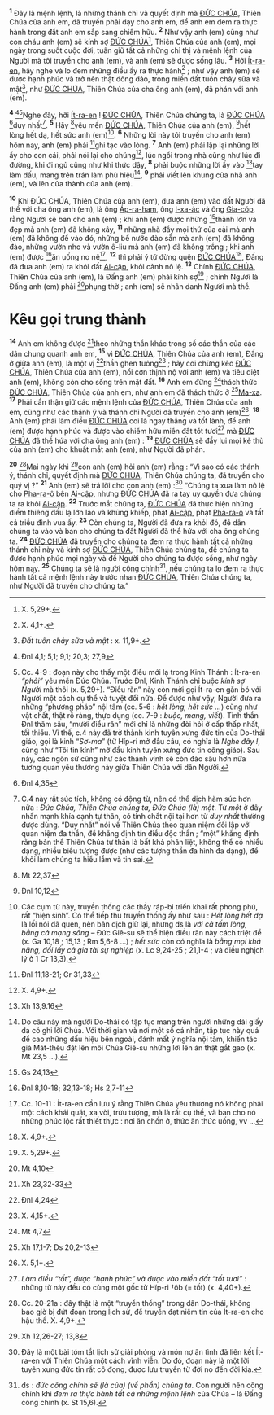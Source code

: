 <sup><b>1</b></sup> Đây là mệnh lệnh, là những thánh chỉ và quyết định mà [ĐỨC CHÚA](), Thiên Chúa của anh em, đã truyền phải dạy cho anh em, để anh em đem ra thực hành trong đất anh em sắp sang chiếm hữu. <sup><b>2</b></sup> Như vậy anh (em) cũng như con cháu anh (em) sẽ kính sợ [ĐỨC CHÚA]()[^1], Thiên Chúa của anh (em), mọi ngày trong suốt cuộc đời, tuân giữ tất cả những chỉ thị và mệnh lệnh của Người mà tôi truyền cho anh (em), và anh (em) sẽ được sống lâu. <sup><b>3</b></sup> Hỡi [Ít-ra-en](), hãy nghe và lo đem những điều ấy ra thực hành[^2] ; như vậy anh (em) sẽ được hạnh phúc và trở nên thật đông đảo, trong miền đất tuôn chảy sữa và mật[^3], như [ĐỨC CHÚA](), Thiên Chúa của cha ông anh (em), đã phán với anh (em).

<sup><b>4</b></sup> [^1*][^4]Nghe đây, hỡi [Ít-ra-en]() ! [ĐỨC CHÚA](), Thiên Chúa chúng ta, là [ĐỨC CHÚA]() [^2*]duy nhất[^5]. <sup><b>5</b></sup> Hãy [^3*]yêu mến [ĐỨC CHÚA](), Thiên Chúa của anh (em), [^4*]hết lòng hết dạ, hết sức anh (em)[^6]. <sup><b>6</b></sup> Những lời này tôi truyền cho anh (em) hôm nay, anh (em) phải [^5*]ghi tạc vào lòng. <sup><b>7</b></sup> Anh (em) phải lặp lại những lời ấy cho con cái, phải nói lại cho chúng[^7], lúc ngồi trong nhà cũng như lúc đi đường, khi đi ngủ cũng như khi thức dậy, <sup><b>8</b></sup> phải buộc những lời ấy vào [^6*]tay làm dấu, mang trên trán làm phù hiệu[^8], <sup><b>9</b></sup> phải viết lên khung cửa nhà anh (em), và lên cửa thành của anh (em).

<sup><b>10</b></sup> Khi [ĐỨC CHÚA](), Thiên Chúa của anh (em), đưa anh (em) vào đất Người đã thề với cha ông anh (em), là ông [Áp-ra-ham](), ông [I-xa-ác]() và ông [Gia-cóp](), rằng Người sẽ ban cho anh (em) ; khi anh (em) được những [^7*]thành lớn và đẹp mà anh (em) đã không xây, <sup><b>11</b></sup> những nhà đầy mọi thứ của cải mà anh (em) đã không để vào đó, những bể nước đào sẵn mà anh (em) đã không đào, những vườn nho và vườn ô-liu mà anh (em) đã không trồng ; khi anh (em) được [^8*]ăn uống no nê[^9], <sup><b>12</b></sup> thì phải ý tứ đừng quên [ĐỨC CHÚA]()[^10], Đấng đã đưa anh (em) ra khỏi đất [Ai-cập](), khỏi cảnh nô lệ. <sup><b>13</b></sup> Chính [ĐỨC CHÚA](), Thiên Chúa của anh (em), là Đấng anh (em) phải kính sợ[^11] ; chính Người là Đấng anh (em) phải [^9*]phụng thờ ; anh (em) sẽ nhân danh Người mà thề.


# Kêu gọi trung thành
<sup><b>14</b></sup> Anh em không được [^10*]theo những thần khác trong số các thần của các dân chung quanh anh em, <sup><b>15</b></sup> vì [ĐỨC CHÚA](), Thiên Chúa của anh (em), Đấng ở giữa anh (em), là một vị [^11*]thần ghen tuông[^12] ; hãy coi chừng kẻo [ĐỨC CHÚA](), Thiên Chúa của anh (em), nổi cơn thịnh nộ với anh (em) và tiêu diệt anh (em), không còn cho sống trên mặt đất. <sup><b>16</b></sup> Anh em đừng [^12*]thách thức [ĐỨC CHÚA](), Thiên Chúa của anh em, như anh em đã thách thức ở [^13*][Ma-xa](). <sup><b>17</b></sup> Phải cẩn thận giữ các mệnh lệnh của [ĐỨC CHÚA](), Thiên Chúa của anh em, cũng như các thánh ý và thánh chỉ Người đã truyền cho anh (em)[^13]. <sup><b>18</b></sup> Anh (em) phải làm điều [ĐỨC CHÚA]() coi là ngay thẳng và tốt lành, để anh (em) được hạnh phúc và được vào chiếm hữu miền đất tốt tươi[^14] mà [ĐỨC CHÚA]() đã thề hứa với cha ông anh (em) : <sup><b>19</b></sup> [ĐỨC CHÚA]() sẽ đẩy lui mọi kẻ thù của anh (em) cho khuất mắt anh (em), như Người đã phán.

<sup><b>20</b></sup> [^15]Mai ngày khi [^14*]con anh (em) hỏi anh (em) rằng : “Vì sao có các thánh ý, thánh chỉ, quyết định mà [ĐỨC CHÚA](), Thiên Chúa chúng ta, đã truyền cho quý vị ?” <sup><b>21</b></sup> Anh (em) sẽ trả lời cho con anh (em) :[^16] “Chúng ta xưa làm nô lệ cho [Pha-ra-ô]() bên [Ai-cập](), nhưng [ĐỨC CHÚA]() đã ra tay uy quyền đưa chúng ta ra khỏi [Ai-cập](). <sup><b>22</b></sup> Trước mắt chúng ta, [ĐỨC CHÚA]() đã thực hiện những điềm thiêng dấu lạ lớn lao và khủng khiếp, phạt [Ai-cập](), phạt [Pha-ra-ô]() và tất cả triều đình vua ấy. <sup><b>23</b></sup> Còn chúng ta, Người đã đưa ra khỏi đó, để dẫn chúng ta vào và ban cho chúng ta đất Người đã thề hứa với cha ông chúng ta. <sup><b>24</b></sup> [ĐỨC CHÚA]() đã truyền cho chúng ta đem ra thực hành tất cả những thánh chỉ này và kính sợ [ĐỨC CHÚA](), Thiên Chúa chúng ta, để chúng ta được hạnh phúc mọi ngày và để Người cho chúng ta được sống, như ngày hôm nay. <sup><b>25</b></sup> Chúng ta sẽ là người công chính[^17], nếu chúng ta lo đem ra thực hành tất cả mệnh lệnh này trước nhan [ĐỨC CHÚA](), Thiên Chúa chúng ta, như Người đã truyền cho chúng ta.”

[^1]: X. 5,29+.
[^2]: X. 4,1+.
[^3]: *Đất tuôn chảy sữa và mật* : x. 11,9+.
[^4]: Cc. 4-9 : đoạn này cho thấy một điều mới lạ trong Kinh Thánh : Ít-ra-en *“phải”* yêu mến Đức Chúa. Trước Đnl, Kinh Thánh chỉ buộc *kính sợ Người* mà thôi (x. 5,29+). “Điều răn” này còn mời gọi Ít-ra-en gắn bó với Người một cách cụ thể và tuyệt đối nữa. Để được như vậy, Người đưa ra những “phương pháp” nội tâm (cc. 5-6 : *hết lòng, hết sức ...*) cũng như vật chất, thật rõ ràng, thực dụng (cc. 7-9 : *buộc, mang, viết*). Tinh thần Đnl thâm sâu, “mười điều răn” mới chỉ là những đòi hỏi ở cấp thấp nhất, tối thiểu. Vì thế, c.4 này đã trở thành kinh tuyên xưng đức tin của Do-thái giáo, gọi là kinh “*Sơ-ma*” (từ Híp-ri mở đầu câu, có nghĩa là *Nghe đây !*, cũng như “Tôi tin kính” mở đầu kinh tuyên xưng đức tin công giáo). Sau này, các ngôn sứ cũng như các thánh vịnh sẽ còn đào sâu hơn nữa tương quan yêu thương này giữa Thiên Chúa với dân Người.
[^5]: C.4 này rất súc tích, không có động từ, nên có thể dịch hàm súc hơn nữa : *Đức Chúa, Thiên Chúa chúng ta, Đức Chúa (là) một*. Từ *một* ở đây nhấn mạnh khía cạnh tự thân, có tính chất nội tại hơn từ *duy nhất* thường được dùng. “Duy nhất” nói về Thiên Chúa theo quan niệm đối lập với quan niệm đa thần, để khẳng định tín điều độc thần ; “một” khẳng định rằng bản thể Thiên Chúa tự thân là bất khả phân liệt, không thể có nhiều dạng, nhiều biểu tượng được (như các tượng thần đa hình đa dạng), để khỏi làm chúng ta hiểu lầm và tin sai.
[^6]: Các cụm từ này, truyền thống các thầy ráp-bi triển khai rất phong phú, rất “hiện sinh”. Có thể tiếp thu truyền thống ấy như sau : *Hết lòng hết dạ* là lối nói đã quen, nên bản dịch giữ lại, nhưng ds là *với cả tấm lòng, bằng cả mạng sống* – Đức Giê-su sẽ thể hiện điều răn này cách triệt để (x. Ga 10,18 ; 15,13 ; Rm 5,6-8 ...) ; *hết sức* còn có nghĩa là *bằng mọi khả năng, đổi lấy cả gia tài sự nghiệp* (x. Lc 9,24-25 ; 21,1-4 ; và điều nghịch lý ở 1 Cr 13,3).
[^7]: X. 4,9+.
[^8]: Do câu này mà người Do-thái có tập tục mang trên người những dải giấy da có ghi lời Chúa. Với thời gian và nơi một số cá nhân, tập tục này quá đề cao những dấu hiệu bên ngoài, đánh mất ý nghĩa nội tâm, khiến tác giả Mát-thêu đặt lên môi Chúa Giê-su những lời lên án thật gắt gao (x. Mt 23,5 ...).
[^9]: Cc. 10-11 : Ít-ra-en cần lưu ý rằng Thiên Chúa yêu thương nó không phải một cách khái quát, xa vời, trừu tượng, mà là rất cụ thể, và ban cho nó những phúc lộc rất thiết thực : nơi ăn chốn ở, thức ăn thức uống, vv ...
[^10]: X. 4,9+.
[^11]: X. 5,29+.
[^12]: X. 4,15+.
[^13]: X. 5,1+.
[^14]: *Làm điều “tốt”, được “hạnh phúc” và được vào miền đất “tốt tươi”* : những từ này đều có cùng một gốc từ Híp-ri †ôb (= tốt) (x. 4,40+).
[^15]: Cc. 20-21a : đây thật là một “truyền thống” trong dân Do-thái, không bao giờ bị đứt đoạn trong lịch sử, để truyền đạt niềm tin của Ít-ra-en cho hậu thế. X. 4,9+.
[^16]: Đây là một bài tóm tắt lịch sử giải phóng và món nợ ân tình đã liên kết Ít-ra-en với Thiên Chúa một cách vĩnh viễn. Do đó, đoạn này là một lời tuyên xưng đức tin rất cô đọng, được lưu truyền từ đời nọ đến đời kia.
[^17]: ds : *đức công chính sẽ (là của) (về phần) chúng ta*. Con người nên công chính khi *đem ra thực hành tất cả những mệnh lệnh* của Chúa – là Đấng công chính (x. St 15,6).
[^1*]: Đnl 4,1; 5,1; 9,1; 20,3; 27,9
[^2*]: Đnl 4,35
[^3*]: Mt 22,37
[^4*]: Đnl 10,12
[^5*]: Đnl 11,18-21; Gr 31,33
[^6*]: Xh 13,9.16
[^7*]: Gs 24,13
[^8*]: Đnl 8,10-18; 32,13-18; Hs 2,7-11
[^9*]: Mt 4,10
[^10*]: Xh 23,32-33
[^11*]: Đnl 4,24
[^12*]: Mt 4,7
[^13*]: Xh 17,1-7; Ds 20,2-13
[^14*]: Xh 12,26-27; 13,8